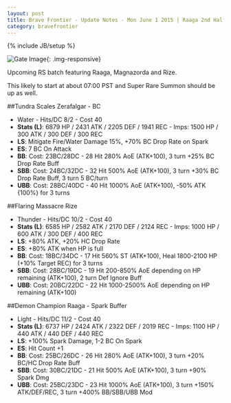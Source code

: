 ```yaml
---
layout: post
title: Brave Frontier - Update Notes - Mon June 1 2015 | Raaga 2nd Half Batch
category: bravefrontier
---
```


{% include JB/setup %}

![Gate Image](//i.imgur.com/LV3tosH.png){: .img-responsive}

Upcoming RS batch featuring Raaga, Magnazorda and Rize.

This likely to start at about 07:00 PST and Super Rare Summon should be up as well.

<!--more-->

##Tundra Scales Zerafalgar - BC

* Water - Hits/DC 8/2 - Cost 40
* **Stats (L)**: 6879 HP / 2431 ATK / 2205 DEF / 1941 REC - Imps: 1500 HP / 300 ATK / 300 DEF / 300 REC
* **LS**: Mitigate Fire/Water Damage 15%, +70% BC Drop Rate on Spark
* **ES**: 7 BC On Attack
* **BB**: Cost: 23BC/28DC - 28 Hit 280% AoE (ATK+100), 3 turn +25% BC Drop Rate Buff
* **SBB**: Cost: 24BC/32DC - 32 Hit 500% AoE (ATK+100), 3 turn +30% BC Drop Rate Buff, 3 turn 5 BC/turn
* **UBB**: Cost: 28BC/40DC - 40 Hit 1000% AoE (ATK+100), -50% ATK {100%} for 3 turns

##Flaring Massacre Rize

* Thunder - Hits/DC 10/2 - Cost 40
* **Stats (L)**: 6585 HP / 2582 ATK / 2170 DEF / 2124 REC - Imps: 1000 HP / 600 ATK / 300 DEF / 400 REC
* **LS**: +80% ATK, +20% HC Drop Rate
* **ES**: +80% ATK when HP is full
* **BB**: Cost: 18BC/34DC - 17 Hit 560% ST (ATK+100), Heal 1800-2100 HP (+10% Target REC) for 3 turns
* **SBB**: Cost: 28BC/19DC - 19 Hit 200-850% AoE depending on HP remaining (ATK+100), 2 turn Def Ignore Buff
* **UBB**: Cost: 20BC/22DC - 22 Hit 1000-2500% AoE depending on HP remaining (ATK+100)

##Demon Champion Raaga - Spark Buffer

* Light - Hits/DC 11/2 - Cost 40
* **Stats (L)**: 6737 HP / 2424 ATK / 2322 DEF / 2019 REC - Imps: 1100 HP / 440 ATK / 440 DEF / 440 REC
* **LS**: +100% Spark Damage, 1-2 BC On Spark
* **ES**: Hit Count +1
* **BB**: Cost: 25BC/26DC - 26 Hit 280% AoE (ATK+100), 3 turn +20% BC/HC Drop Rate Buff
* **SBB**: Cost: 30BC/21DC - 21 Hit 500% AoE (ATK+100), 3 turn +90% Spark Dmg
* **UBB**: Cost: 25BC/23DC - 23 Hit 1000% AoE (ATK+100), 3 turn +150% ATK/DEF/REC, 3 turn +400% BB/SBB/UBB Mod